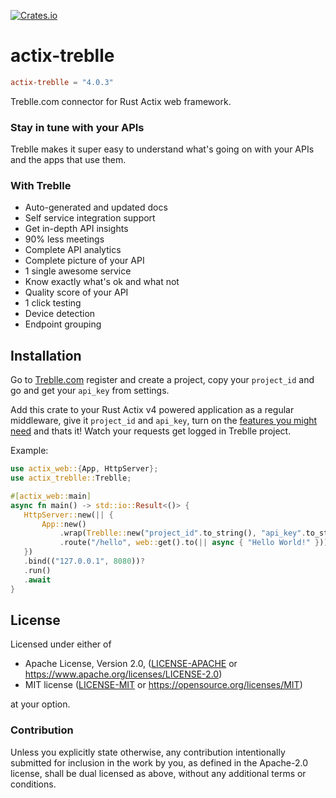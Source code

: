 [![Crates.io](https://img.shields.io/crates/v/actix-treblle.svg)](https://crates.io/crates/actix-treblle)

# actix-treblle

```toml
actix-treblle = "4.0.3"
```

Treblle.com connector for Rust Actix web framework.

### Stay in tune with your APIs

Treblle makes it super easy to understand what's going on with your APIs and the apps that use them.

### With Treblle

- Auto-generated and updated docs
- Self service integration support
- Get in-depth API insights
- 90% less meetings
- Complete API analytics
- Complete picture of your API
- 1 single awesome service
- Know exactly what's ok and what not
- Quality score of your API
- 1 click testing
- Device detection
- Endpoint grouping

## Installation

Go to [Treblle.com](https://treblle.com/) register and create a project, copy your `project_id` and go and get your `api_key` from settings.

Add this crate to your Rust Actix v4 powered application as a regular middleware, give it `project_id` and `api_key`, turn on the [features you might need](https://docs.rs/actix-treblle/latest/actix_treblle/struct.Treblle.html)
and thats it! Watch your requests get logged in Treblle project.

Example:

```rust
use actix_web::{App, HttpServer};
use actix_treblle::Treblle;

#[actix_web::main]
async fn main() -> std::io::Result<()> {
   HttpServer::new(|| {
       App::new()
           .wrap(Treblle::new("project_id".to_string(), "api_key".to_string()))
           .route("/hello", web::get().to(|| async { "Hello World!" }))
   })
   .bind(("127.0.0.1", 8080))?
   .run()
   .await
}
```

## License

Licensed under either of

* Apache License, Version 2.0, ([LICENSE-APACHE](LICENSE-APACHE) or https://www.apache.org/licenses/LICENSE-2.0)
* MIT license ([LICENSE-MIT](LICENSE-MIT) or https://opensource.org/licenses/MIT)

at your option.

### Contribution

Unless you explicitly state otherwise, any contribution intentionally
submitted for inclusion in the work by you, as defined in the Apache-2.0
license, shall be dual licensed as above, without any additional terms or
conditions.

